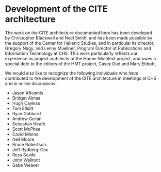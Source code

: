 # Development of the CITE architecture #
The work on the CITE architecture documented here has been developed by Christopher Blackwell and Neel Smith, and has been made possible by the support of the Center for Hellenic Studies, and in particular its director, Gregory Nagy, and Lenny Muellner, Program Director of Publications and Information Technology at CHS.  This work particularly reflects our experience as project architects of the Homer Multitext project, and owes a special debt to the editors of the HMT project, Casey Dué and Mary Ebbott.

We would also like to recognize the following individuals who have contributed to the development of the CITE architecture in meetings at CHS and in online discussions:

- Jason Aftosmis
- Bridget Almas
- Hugh Cayless
- Tom Elliott
- Ryan Gabbard
- Andrew Gollan
- Sebastian Heath
- Scott McPhee
- David Mimno
- Neil Moore
- Bruce Robertson
- Jeff Rydberg-Cox
- Ross Scaife
- John Wallrodt
- Gabe Weaver
